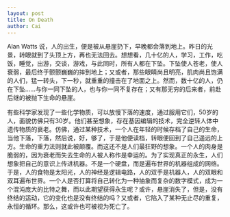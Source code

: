 ```yaml
---
layout: post
title: On Death
author: Cai
---
```


Alan Watts 说，人的出生，便是被从悬崖扔下，早晚都会落到地上。昨日的光景，转眼就到了头顶上方，再也无法回去。想想看，几十亿的人，学习，工作，吃饭，睡觉，出游，交谈，游戏，与此同时，所有人都在下坠。下坠使人苍老，使人衰弱，最后终于颤颤巍巍的摔到地上；又或者，那些眼睛尚且明亮，肌肉尚且饱满的人们，猛一转头，下一秒，就重重的撞击在了地面之上。然而，数十亿的人，仍在下坠……与你一同下坠的人，也与你一同不复存在；又有那无穷的后来者，前赴后继的被抛下生命的悬崖。

有些科学家发现了一些化学物质，可以放慢下落的速度，通过服用它们，50岁的人，面貌仿佛只有30岁。他们甚至想象，存在基因编辑的技术，完全逆转人体中遗传物质的衰老。仿佛，通过某种技术，一个人在年轻的时候存档了自己的生命，当他下落，下落，然后说，好，够了，于是他便读档，转眼便回到了自己遥远的上方。生命的重力法则就此被颠覆。而这还不是人们最狂野的想象。一个人的肉身是脆弱的，因为衰老而失去生命的人被人称作是幸运的。为了实现真正的永生，人们想象把自己的意识上传进机器。不是一个硬盘，而是遍布世界的机器组成的网络。于是，人的食物是太阳光，人的神经是逻辑电路，人的双手是机器人，人的双眼和双耳遍布世界。一个人是否打算将自己转化为一种抽象而复杂的数字模式，成为一个混沌庞大的比特之舞，而以此期望获得永生呢？或许，悬崖消失了，但是，没有终结的运动，它的变化也是没有终结的吗？又或者，它陷入了某种无止尽的重复，永恒的循环。那么，这或许也可被视为死亡了。  
